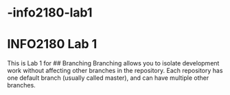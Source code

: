 # -info2180-lab1
# INFO2180 Lab 1
This is Lab 1 for <Gabrielle Scott>
	## Branching
   Branching allows you to isolate development work without
   affecting other branches in the repository. Each repository
   has one default branch (usually called master), and can have
multiple other branches.